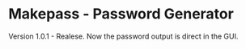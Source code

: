 # Makepass - Password Generator
Version 1.0.1 - Realese. Now the password output is direct in the GUI.
